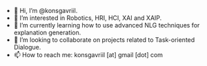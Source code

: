 - 👋 Hi, I’m @konsgavriil.
- 👀 I’m interested in Robotics, HRI, HCI, XAI and XAIP.
- 🌱 I’m currently learning how to use advanced NLG techniques for explanation generation.
- 💞️ I’m looking to collaborate on projects related to Task-oriented Dialogue.
- 📫 How to reach me: konsgavriil [at] gmail [dot] com

<!---
konsgavriil/konsgavriil is a ✨ special ✨ repository because its `README.md` (this file) appears on your GitHub profile.
You can click the Preview link to take a look at your changes.
--->
